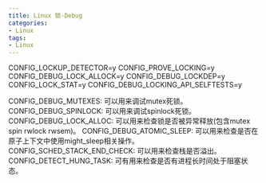 ```yaml
---
title: Linux 锁-Debug
categories: 
- Linux
tags:
- Linux
---
```


CONFIG_LOCKUP_DETECTOR=y
CONFIG_PROVE_LOCKING=y
CONFIG_DEBUG_LOCK_ALLOCK=y
CONFIG_DEBUG_LOCKDEP=y
CONFIG_LOCK_STAT=y
CONFIG_DEBUG_LOCKING_API_SELFTESTS=y

CONFIG_DEBUG_MUTEXES: 可以用来调试mutex死锁。
CONFIG_DEBUG_SPINLOCK: 可以用来调试spinlock死锁。
CONFIG_DEBUG_LOCK_ALLOC: 可以用来检查锁是否被异常释放(包含mutex spin rwlock rwsem)。
CONFIG_DEBUG_ATOMIC_SLEEP: 可以用来检查是否在原子上下文中使用might_sleep相关操作。
CONFIG_SCHED_STACK_END_CHECK: 可以用来检查栈是否溢出。
CONFIG_DETECT_HUNG_TASK: 可有用来检查是否有进程长时间处于阻塞状态。
